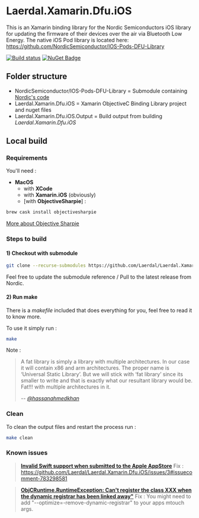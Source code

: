 # Laerdal.Xamarin.Dfu.iOS

This is an Xamarin binding library for the Nordic Semiconductors iOS library for updating the firmware of their devices over the air via Bluetooth Low Energy.
The native iOS Pod library is located here: https://github.com/NordicSemiconductor/IOS-Pods-DFU-Library

[![Build status](https://dev.azure.com/LaerdalMedical/Healthcare%20Responders/_apis/build/status/Github/Laerdal.Xamarin.Dfu.iOS)](https://dev.azure.com/LaerdalMedical/Healthcare%20Responders/_build/latest?definitionId=99)
[![NuGet Badge](https://buildstats.info/nuget/Laerdal.Xamarin.Dfu.iOS)](https://www.nuget.org/packages/Laerdal.Xamarin.Dfu.iOS/)

## Folder structure

- NordicSemiconductor/IOS-Pods-DFU-Library = Submodule containing [Nordic's code](https://github.com/NordicSemiconductor/IOS-Pods-DFU-Library)
- Laerdal.Xamarin.Dfu.iOS = Xamarin ObjectiveC Binding Library project and nuget files
- Laerdal.Xamarin.Dfu.iOS.Output = Build output from building *Laerdal.Xamarin.Dfu.iOS*

## Local build

### Requirements

You'll need :

- **MacOS**
  - with **XCode**
  - with **Xamarin.iOS** (obviously)
  - [with **ObjectiveSharpie**] :

```bash
brew cask install objectivesharpie
```

[More about Objective Sharpie](https://docs.microsoft.com/en-us/xamarin/cross-platform/macios/binding/objective-sharpie/get-started)

### Steps to build

#### 1) Checkout with submodule

```bash
git clone --recurse-submodules https://github.com/Laerdal/Laerdal.Xamarin.Dfu.iOS.git
```

Feel free to update the submodule reference / Pull to the latest release from Nordic.

#### 2) Run **make**

There is a *makefile* included that does everything for you, feel free to read it to know more.

To use it simply run :

```bash
make
```

Note :

> A fat library is simply a library with multiple architectures. In our case it will contain x86 and arm architectures. The proper name is ‘Universal Static Library’. But we will stick with ‘fat library’ since its smaller to write and that is exactly what our resultant library would be. Fat!!! with multiple architectures in it.
>
> -- <cite>[@hassanahmedkhan](https://medium.com/@hassanahmedkhan/a-noobs-guide-to-creating-a-fat-library-for-ios-bafe8452b84b)</cite>

### Clean

To clean the output files and restart the process run :

```bash
make clean
```

### Known issues

> [**Invalid Swift support when submitted to the Apple AppStore**](https://github.com/Laerdal/Laerdal.Xamarin.Dfu.iOS/issues/3)
> Fix : https://github.com/Laerdal/Laerdal.Xamarin.Dfu.iOS/issues/3#issuecomment-783298581

> [**ObjCRuntime.RuntimeException: Can't register the class XXX when the dynamic registrar has been linked away"**](https://github.com/Laerdal/Laerdal.Xamarin.Dfu.iOS/issues/1)
> Fix : You might need to add "--optimize=-remove-dynamic-registrar" to your apps mtouch args.

